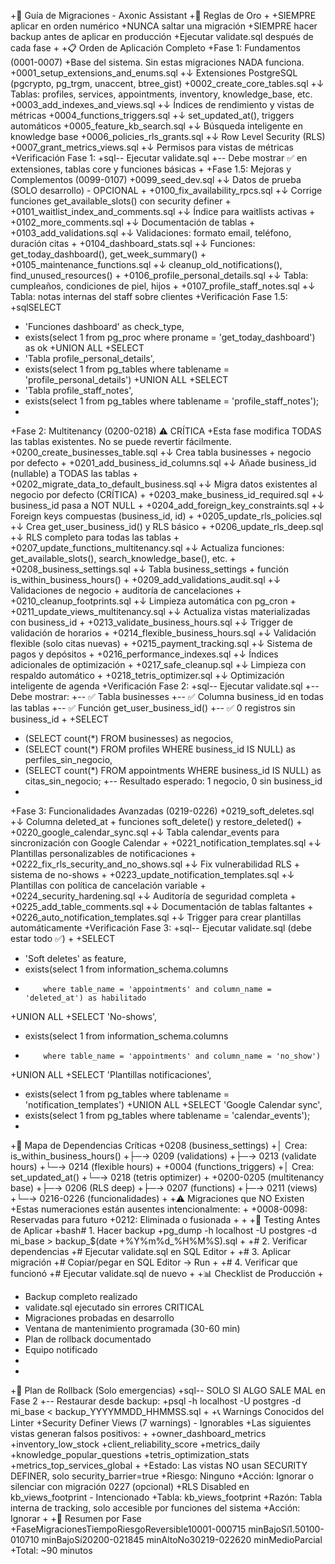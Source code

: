 +📘 Guía de Migraciones - Axonic Assistant
+🎯 Reglas de Oro
+
+SIEMPRE aplicar en orden numérico
+NUNCA saltar una migración
+SIEMPRE hacer backup antes de aplicar en producción
+Ejecutar validate.sql después de cada fase
+
+📋 Orden de Aplicación Completo
+Fase 1: Fundamentos (0001-0007)
+Base del sistema. Sin estas migraciones NADA funciona.
+0001_setup_extensions_and_enums.sql
+↓ Extensiones PostgreSQL (pgcrypto, pg_trgm, unaccent, btree_gist)
+0002_create_core_tables.sql
+↓ Tablas: profiles, services, appointments, inventory, knowledge_base, etc.
+0003_add_indexes_and_views.sql
+↓ Índices de rendimiento y vistas de métricas
+0004_functions_triggers.sql
+↓ set_updated_at(), triggers automáticos
+0005_feature_kb_search.sql
+↓ Búsqueda inteligente en knowledge base
+0006_policies_rls_grants.sql
+↓ Row Level Security (RLS)
+0007_grant_metrics_views.sql
+↓ Permisos para vistas de métricas
+Verificación Fase 1:
+sql-- Ejecutar validate.sql
+-- Debe mostrar ✅ en extensiones, tablas core y funciones básicas
+
+Fase 1.5: Mejoras y Complementos (0099-0107)
+0099_seed_dev.sql
+↓ Datos de prueba (SOLO desarrollo) - OPCIONAL
+
+0100_fix_availability_rpcs.sql
+↓ Corrige funciones get_available_slots() con security definer
+
+0101_waitlist_index_and_comments.sql
+↓ Índice para waitlists activas
+
+0102_more_comments.sql
+↓ Documentación de tablas
+
+0103_add_validations.sql
+↓ Validaciones: formato email, teléfono, duración citas
+
+0104_dashboard_stats.sql
+↓ Funciones: get_today_dashboard(), get_week_summary()
+
+0105_maintenance_functions.sql
+↓ cleanup_old_notifications(), find_unused_resources()
+
+0106_profile_personal_details.sql
+↓ Tabla: cumpleaños, condiciones de piel, hijos
+
+0107_profile_staff_notes.sql
+↓ Tabla: notas internas del staff sobre clientes
+Verificación Fase 1.5:
+sqlSELECT 
+  'Funciones dashboard' as check_type,
+  exists(select 1 from pg_proc where proname = 'get_today_dashboard') as ok
+UNION ALL
+SELECT 
+  'Tabla profile_personal_details',
+  exists(select 1 from pg_tables where tablename = 'profile_personal_details')
+UNION ALL
+SELECT 
+  'Tabla profile_staff_notes',
+  exists(select 1 from pg_tables where tablename = 'profile_staff_notes');
+
+Fase 2: Multitenancy (0200-0218) ⚠️ CRÍTICA
+Esta fase modifica TODAS las tablas existentes. No se puede revertir fácilmente.
+0200_create_businesses_table.sql
+↓ Crea tabla businesses + negocio por defecto
+
+0201_add_business_id_columns.sql
+↓ Añade business_id (nullable) a TODAS las tablas
+
+0202_migrate_data_to_default_business.sql
+↓ Migra datos existentes al negocio por defecto (CRÍTICA)
+
+0203_make_business_id_required.sql
+↓ business_id pasa a NOT NULL
+
+0204_add_foreign_key_constraints.sql
+↓ Foreign keys compuestas (business_id, id)
+
+0205_update_rls_policies.sql
+↓ Crea get_user_business_id() y RLS básico
+
+0206_update_rls_deep.sql
+↓ RLS completo para todas las tablas
+
+0207_update_functions_multitenancy.sql
+↓ Actualiza funciones: get_available_slots(), search_knowledge_base(), etc.
+
+0208_business_settings.sql
+↓ Tabla business_settings + función is_within_business_hours()
+
+0209_add_validations_audit.sql
+↓ Validaciones de negocio + auditoría de cancelaciones
+
+0210_cleanup_footprints.sql
+↓ Limpieza automática con pg_cron
+
+0211_update_views_multitenancy.sql
+↓ Actualiza vistas materializadas con business_id
+
+0213_validate_business_hours.sql
+↓ Trigger de validación de horarios
+
+0214_flexible_business_hours.sql
+↓ Validación flexible (solo citas nuevas)
+
+0215_payment_tracking.sql
+↓ Sistema de pagos y depósitos
+
+0216_performance_indexes.sql
+↓ Índices adicionales de optimización
+
+0217_safe_cleanup.sql
+↓ Limpieza con respaldo automático
+
+0218_tetris_optimizer.sql
+↓ Optimización inteligente de agenda
+Verificación Fase 2:
+sql-- Ejecutar validate.sql
+-- Debe mostrar:
+-- ✅ Tabla businesses
+-- ✅ Columna business_id en todas las tablas
+-- ✅ Función get_user_business_id()
+-- ✅ 0 registros sin business_id
+
+SELECT 
+  (SELECT count(*) FROM businesses) as negocios,
+  (SELECT count(*) FROM profiles WHERE business_id IS NULL) as perfiles_sin_negocio,
+  (SELECT count(*) FROM appointments WHERE business_id IS NULL) as citas_sin_negocio;
+-- Resultado esperado: 1 negocio, 0 sin business_id
+
+Fase 3: Funcionalidades Avanzadas (0219-0226)
+0219_soft_deletes.sql
+↓ Columna deleted_at + funciones soft_delete() y restore_deleted()
+
+0220_google_calendar_sync.sql
+↓ Tabla calendar_events para sincronización con Google Calendar
+
+0221_notification_templates.sql
+↓ Plantillas personalizables de notificaciones
+
+0222_fix_rls_security_and_no_shows.sql
+↓ Fix vulnerabilidad RLS + sistema de no-shows
+
+0223_update_notification_templates.sql
+↓ Plantillas con política de cancelación variable
+
+0224_security_hardening.sql
+↓ Auditoría de seguridad completa
+
+0225_add_table_comments.sql
+↓ Documentación de tablas faltantes
+
+0226_auto_notification_templates.sql
+↓ Trigger para crear plantillas automáticamente
+Verificación Fase 3:
+sql-- Ejecutar validate.sql (debe estar todo ✅)
+
+SELECT 
+  'Soft deletes' as feature,
+  exists(select 1 from information_schema.columns 
+         where table_name = 'appointments' and column_name = 'deleted_at') as habilitado
+UNION ALL
+SELECT 'No-shows',
+  exists(select 1 from information_schema.columns 
+         where table_name = 'appointments' and column_name = 'no_show')
+UNION ALL
+SELECT 'Plantillas notificaciones',
+  exists(select 1 from pg_tables where tablename = 'notification_templates')
+UNION ALL
+SELECT 'Google Calendar sync',
+  exists(select 1 from pg_tables where tablename = 'calendar_events');
+
+🔗 Mapa de Dependencias Críticas
+0208 (business_settings)
+│   Crea: is_within_business_hours()
+├─→ 0209 (validations)
+├─→ 0213 (validate hours)
+└─→ 0214 (flexible hours)
+
+0004 (functions_triggers)
+│   Crea: set_updated_at()
+└─→ 0218 (tetris optimizer)
+
+0200-0205 (multitenancy base)
+├─→ 0206 (RLS deep)
+├─→ 0207 (functions)
+├─→ 0211 (views)
+└─→ 0216-0226 (funcionalidades)
+
+⚠️ Migraciones que NO Existen
+Estas numeraciones están ausentes intencionalmente:
+
+0008-0098: Reservadas para futuro
+0212: Eliminada o fusionada
+
+
+🧪 Testing Antes de Aplicar
+bash# 1. Hacer backup
+pg_dump -h localhost -U postgres -d mi_base > backup_$(date +%Y%m%d_%H%M%S).sql
+
+# 2. Verificar dependencias
+# Ejecutar validate.sql en SQL Editor
+
+# 3. Aplicar migración
+# Copiar/pegar en SQL Editor → Run
+
+# 4. Verificar que funcionó
+# Ejecutar validate.sql de nuevo
+
+📊 Checklist de Producción
+
+ Backup completo realizado
+ validate.sql ejecutado sin errores CRITICAL
+ Migraciones probadas en desarrollo
+ Ventana de mantenimiento programada (30-60 min)
+ Plan de rollback documentado
+ Equipo notificado
+
+
+🚨 Plan de Rollback (Solo emergencias)
+sql-- SOLO SI ALGO SALE MAL en Fase 2
+-- Restaurar desde backup:
+psql -h localhost -U postgres -d mi_base < backup_YYYYMMDD_HHMMSS.sql
+
+📞 Warnings Conocidos del Linter
+Security Definer Views (7 warnings) - Ignorables
+Las siguientes vistas generan falsos positivos:
+
+owner_dashboard_metrics
+inventory_low_stock
+client_reliability_score
+metrics_daily
+knowledge_popular_questions
+tetris_optimization_stats
+metrics_top_services_global
+
+Estado: Las vistas NO usan SECURITY DEFINER, solo security_barrier=true
+Riesgo: Ninguno
+Acción: Ignorar o silenciar con migración 0227 (opcional)
+RLS Disabled en kb_views_footprint - Intencionado
+Tabla: kb_views_footprint
+Razón: Tabla interna de tracking, solo accesible por funciones del sistema
+Acción: Ignorar
+
+🎯 Resumen por Fase
+FaseMigracionesTiempoRiesgoReversible10001-000715 minBajoSí1.50100-010710 minBajoSí20200-021845 minAltoNo30219-022620 minMedioParcial
+Total: ~90 minutos
